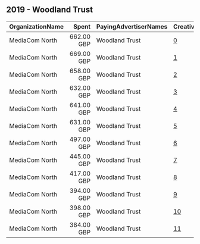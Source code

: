 ## 2019 - Woodland Trust 
|OrganizationName|Spent|PayingAdvertiserNames|CreativeUrls|Impressions|Genders|AgeBrackets|CountryCodes|BillingAddresses|CandidateBallotInformation|
|:---|---:|:---|:---|---:|:---|:---|:---|:---|:---|
|MediaCom North|662.00 GBP|Woodland Trust|[0](https://www.snap.com/political-ads/asset/8f4c0b0ca36cbe78079d63d20d3bad293a379a61fee263805bd07080f1a697f1?mediaType=mp4)|334,833||18+|united kingdom|"1 Hardman Street,Manchester,M33HF,GB"||
|MediaCom North|669.00 GBP|Woodland Trust|[1](https://www.snap.com/political-ads/asset/d00f6c77d994df8121064eb05980bc1b45811a50797671ac83f4662bdaefae8f?mediaType=mp4)|324,381||18+|united kingdom|"1 Hardman Street,Manchester,M33HF,GB"||
|MediaCom North|658.00 GBP|Woodland Trust|[2](https://www.snap.com/political-ads/asset/b6e2cb7f5962a48380eff571a860246f0a23ba1a5f16da762408b819f978c579?mediaType=mp4)|319,395||18+|united kingdom|"1 Hardman Street,Manchester,M33HF,GB"||
|MediaCom North|632.00 GBP|Woodland Trust|[3](https://www.snap.com/political-ads/asset/34824bbdb6814a14b76e5c9ad8d6039206d8d76a3f09b4e8aeb7363cb01920bb?mediaType=mp4)|313,455||18+|united kingdom|"1 Hardman Street,Manchester,M33HF,GB"||
|MediaCom North|641.00 GBP|Woodland Trust|[4](https://www.snap.com/political-ads/asset/fe75cbdb7b387600a896151583aa9265d67548d8058a50df7981288aa0842efb?mediaType=mp4)|310,350||18+|united kingdom|"1 Hardman Street,Manchester,M33HF,GB"||
|MediaCom North|631.00 GBP|Woodland Trust|[5](https://www.snap.com/political-ads/asset/0c03d1ddb19dda2e071937a3515506a5acb9957ab6d08764826ae7af10f013ac?mediaType=mp4)|308,925||18+|united kingdom|"1 Hardman Street,Manchester,M33HF,GB"||
|MediaCom North|497.00 GBP|Woodland Trust|[6](https://www.snap.com/political-ads/asset/8f4c0b0ca36cbe78079d63d20d3bad293a379a61fee263805bd07080f1a697f1?mediaType=mp4)|266,613||18+|united kingdom|"1 Hardman Street,Manchester,M33HF,GB"||
|MediaCom North|445.00 GBP|Woodland Trust|[7](https://www.snap.com/political-ads/asset/0c03d1ddb19dda2e071937a3515506a5acb9957ab6d08764826ae7af10f013ac?mediaType=mp4)|241,062||18+|united kingdom|"1 Hardman Street,Manchester,M33HF,GB"||
|MediaCom North|417.00 GBP|Woodland Trust|[8](https://www.snap.com/political-ads/asset/fe75cbdb7b387600a896151583aa9265d67548d8058a50df7981288aa0842efb?mediaType=mp4)|233,509||18+|united kingdom|"1 Hardman Street,Manchester,M33HF,GB"||
|MediaCom North|394.00 GBP|Woodland Trust|[9](https://www.snap.com/political-ads/asset/217a76ed9bc29ce08e675a9e490ef5465966ed51e56d1ab6e01b2a7d57fafebc?mediaType=mp4)|220,275||18+|united kingdom|"1 Hardman Street,Manchester,M33HF,GB"||
|MediaCom North|398.00 GBP|Woodland Trust|[10](https://www.snap.com/political-ads/asset/d00f6c77d994df8121064eb05980bc1b45811a50797671ac83f4662bdaefae8f?mediaType=mp4)|216,647||18+|united kingdom|"1 Hardman Street,Manchester,M33HF,GB"||
|MediaCom North|384.00 GBP|Woodland Trust|[11](https://www.snap.com/political-ads/asset/34824bbdb6814a14b76e5c9ad8d6039206d8d76a3f09b4e8aeb7363cb01920bb?mediaType=mp4)|209,301||18+|united kingdom|"1 Hardman Street,Manchester,M33HF,GB"||
